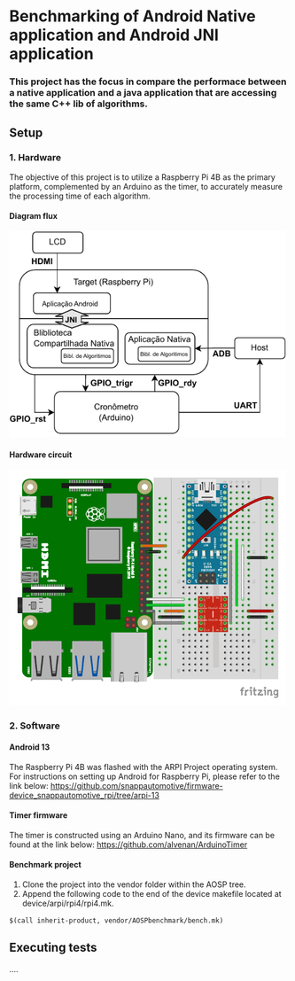 # Benchmarking of Android Native application and Android JNI application

### This project  has the focus in compare the performace between a native application and a java application that are accessing the same C++ lib of algorithms.

## Setup
### 1. Hardware
The objective of this project is to utilize a Raspberry Pi 4B as the primary platform, complemented by an Arduino as the timer, to accurately measure the processing time of each algorithm.

#### Diagram flux
<img src="/img/diagrama.drawio.pdf" width="500">

#### Hardware circuit
<img src="/img/circuito.pdf" width="500">

### 2. Software

#### Android 13
The Raspberry Pi 4B was flashed with the ARPI Project operating system. For instructions on setting up Android for Raspberry Pi, please refer to the link below:
https://github.com/snappautomotive/firmware-device_snappautomotive_rpi/tree/arpi-13

#### Timer firmware
The timer is constructed using an Arduino Nano, and its firmware can be found at the link below:
https://github.com/alvenan/ArduinoTimer

#### Benchmark project
1. Clone the project into the vendor folder within the AOSP tree.
2. Append the following code to the end of the device makefile located at device/arpi/rpi4/rpi4.mk.
```
$(call inherit-product, vendor/AOSPbenchmark/bench.mk)
```
## Executing tests
....
